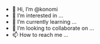 - 👋 Hi, I’m @konomi
- 👀 I’m interested in ...
- 🌱 I’m currently learning ...
- 💞️ I’m looking to collaborate on ...
- 📫 How to reach me ...

<!---
konomi/konomi is a ✨ special ✨ repository because its `README.md` (this file) appears on your GitHub profile.
You can click the Preview link to take a look at your changes.
--->
